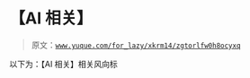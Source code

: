 # 【AI 相关】

> 原文：[`www.yuque.com/for_lazy/xkrm14/zgtorlfw0h8ocyxq`](https://www.yuque.com/for_lazy/xkrm14/zgtorlfw0h8ocyxq)

以下为：【AI 相关】相关风向标





